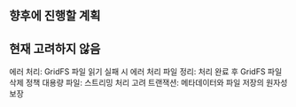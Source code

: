 ## 향후에 진행할 계획 ##
## 현재 고려하지 않음 ##

에러 처리: GridFS 파일 읽기 실패 시 에러 처리
파일 정리: 처리 완료 후 GridFS 파일 삭제 정책
대용량 파일: 스트리밍 처리 고려
트랜잭션: 메타데이터와 파일 저장의 원자성 보장